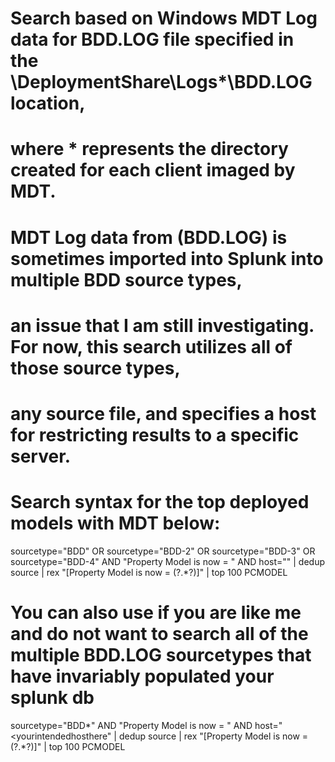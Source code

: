 # Search based on Windows MDT Log data for BDD.LOG file specified in the \DeploymentShare\Logs\*\BDD.LOG location, 
# where * represents the directory created for each client imaged by MDT.

# MDT Log data from (BDD.LOG) is sometimes imported into Splunk into multiple BDD source types, 
# an issue that I am still investigating. For now, this search utilizes all of those source types, 
# any source file, and specifies a host for restricting results to a specific server.
#
# 
# Search syntax for the top deployed models with MDT below:

sourcetype="BDD" OR sourcetype="BDD-2" OR sourcetype="BDD-3" OR sourcetype="BDD-4"  AND "Property Model is now = " AND host="<yourintendedhosthere>" | dedup source | rex "\[Property Model is now = (?<PCMODEL>.*?)]" | top 100 PCMODEL

# You can also use if you are like me and do not want to search all of the multiple BDD.LOG sourcetypes that have invariably populated your splunk db

sourcetype="BDD*"  AND "Property Model is now = " AND host="<yourintendedhosthere" | dedup source | rex "\[Property Model is now = (?<PCMODEL>.*?)]" | top 100 PCMODEL

